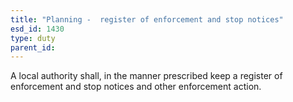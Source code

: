 ```yaml
---
title: "Planning -  register of enforcement and stop notices"
esd_id: 1430
type: duty
parent_id:  
---
```


A local authority shall, in the manner prescribed keep a register of enforcement and stop notices and other enforcement action.

